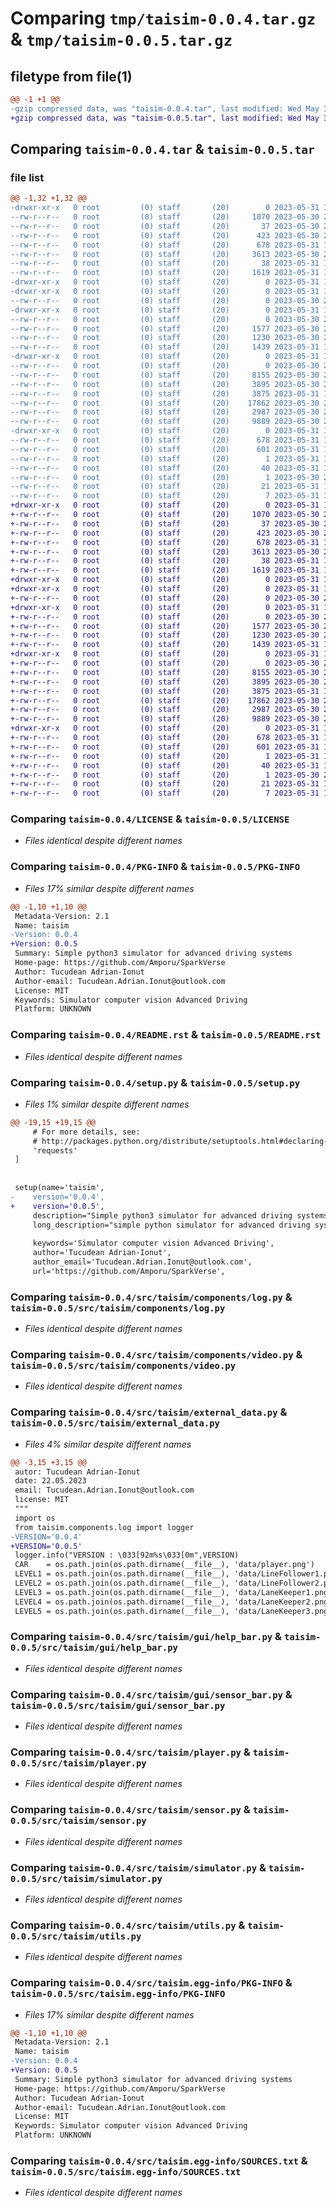 # Comparing `tmp/taisim-0.0.4.tar.gz` & `tmp/taisim-0.0.5.tar.gz`

## filetype from file(1)

```diff
@@ -1 +1 @@
-gzip compressed data, was "taisim-0.0.4.tar", last modified: Wed May 31 17:42:39 2023, max compression
+gzip compressed data, was "taisim-0.0.5.tar", last modified: Wed May 31 17:52:17 2023, max compression
```

## Comparing `taisim-0.0.4.tar` & `taisim-0.0.5.tar`

### file list

```diff
@@ -1,32 +1,32 @@
-drwxr-xr-x   0 root         (0) staff       (20)        0 2023-05-31 17:42:39.166432 taisim-0.0.4/
--rw-r--r--   0 root         (0) staff       (20)     1070 2023-05-30 21:36:27.000000 taisim-0.0.4/LICENSE
--rw-r--r--   0 root         (0) staff       (20)       37 2023-05-30 21:36:27.000000 taisim-0.0.4/MANIFEST.in
--rw-r--r--   0 root         (0) staff       (20)      423 2023-05-30 21:36:27.000000 taisim-0.0.4/NEWS.txt
--rw-r--r--   0 root         (0) staff       (20)      678 2023-05-31 17:42:39.165884 taisim-0.0.4/PKG-INFO
--rw-r--r--   0 root         (0) staff       (20)     3613 2023-05-30 21:36:27.000000 taisim-0.0.4/README.rst
--rw-r--r--   0 root         (0) staff       (20)       38 2023-05-31 17:42:39.166783 taisim-0.0.4/setup.cfg
--rw-r--r--   0 root         (0) staff       (20)     1619 2023-05-31 17:41:55.000000 taisim-0.0.4/setup.py
-drwxr-xr-x   0 root         (0) staff       (20)        0 2023-05-31 17:42:39.143222 taisim-0.0.4/src/
-drwxr-xr-x   0 root         (0) staff       (20)        0 2023-05-31 17:42:39.151747 taisim-0.0.4/src/taisim/
--rw-r--r--   0 root         (0) staff       (20)        0 2023-05-30 21:36:27.000000 taisim-0.0.4/src/taisim/__init__.py
-drwxr-xr-x   0 root         (0) staff       (20)        0 2023-05-31 17:42:39.161786 taisim-0.0.4/src/taisim/components/
--rw-r--r--   0 root         (0) staff       (20)        0 2023-05-30 21:36:27.000000 taisim-0.0.4/src/taisim/components/__init__.py
--rw-r--r--   0 root         (0) staff       (20)     1577 2023-05-30 21:36:27.000000 taisim-0.0.4/src/taisim/components/log.py
--rw-r--r--   0 root         (0) staff       (20)     1230 2023-05-30 21:36:27.000000 taisim-0.0.4/src/taisim/components/video.py
--rw-r--r--   0 root         (0) staff       (20)     1439 2023-05-31 17:42:27.000000 taisim-0.0.4/src/taisim/external_data.py
-drwxr-xr-x   0 root         (0) staff       (20)        0 2023-05-31 17:42:39.164621 taisim-0.0.4/src/taisim/gui/
--rw-r--r--   0 root         (0) staff       (20)        0 2023-05-30 21:36:27.000000 taisim-0.0.4/src/taisim/gui/__init__.py
--rw-r--r--   0 root         (0) staff       (20)     8155 2023-05-30 21:36:27.000000 taisim-0.0.4/src/taisim/gui/help_bar.py
--rw-r--r--   0 root         (0) staff       (20)     3895 2023-05-30 21:36:27.000000 taisim-0.0.4/src/taisim/gui/sensor_bar.py
--rw-r--r--   0 root         (0) staff       (20)     3875 2023-05-31 17:40:43.000000 taisim-0.0.4/src/taisim/player.py
--rw-r--r--   0 root         (0) staff       (20)    17862 2023-05-30 21:36:27.000000 taisim-0.0.4/src/taisim/sensor.py
--rw-r--r--   0 root         (0) staff       (20)     2987 2023-05-30 21:36:27.000000 taisim-0.0.4/src/taisim/simulator.py
--rw-r--r--   0 root         (0) staff       (20)     9889 2023-05-30 21:36:27.000000 taisim-0.0.4/src/taisim/utils.py
-drwxr-xr-x   0 root         (0) staff       (20)        0 2023-05-31 17:42:39.158185 taisim-0.0.4/src/taisim.egg-info/
--rw-r--r--   0 root         (0) staff       (20)      678 2023-05-31 17:42:39.000000 taisim-0.0.4/src/taisim.egg-info/PKG-INFO
--rw-r--r--   0 root         (0) staff       (20)      601 2023-05-31 17:42:39.000000 taisim-0.0.4/src/taisim.egg-info/SOURCES.txt
--rw-r--r--   0 root         (0) staff       (20)        1 2023-05-31 17:42:39.000000 taisim-0.0.4/src/taisim.egg-info/dependency_links.txt
--rw-r--r--   0 root         (0) staff       (20)       40 2023-05-31 17:42:39.000000 taisim-0.0.4/src/taisim.egg-info/entry_points.txt
--rw-r--r--   0 root         (0) staff       (20)        1 2023-05-30 21:36:48.000000 taisim-0.0.4/src/taisim.egg-info/not-zip-safe
--rw-r--r--   0 root         (0) staff       (20)       21 2023-05-31 17:42:39.000000 taisim-0.0.4/src/taisim.egg-info/requires.txt
--rw-r--r--   0 root         (0) staff       (20)        7 2023-05-31 17:42:39.000000 taisim-0.0.4/src/taisim.egg-info/top_level.txt
+drwxr-xr-x   0 root         (0) staff       (20)        0 2023-05-31 17:52:17.326277 taisim-0.0.5/
+-rw-r--r--   0 root         (0) staff       (20)     1070 2023-05-30 21:36:27.000000 taisim-0.0.5/LICENSE
+-rw-r--r--   0 root         (0) staff       (20)       37 2023-05-30 21:36:27.000000 taisim-0.0.5/MANIFEST.in
+-rw-r--r--   0 root         (0) staff       (20)      423 2023-05-30 21:36:27.000000 taisim-0.0.5/NEWS.txt
+-rw-r--r--   0 root         (0) staff       (20)      678 2023-05-31 17:52:17.325831 taisim-0.0.5/PKG-INFO
+-rw-r--r--   0 root         (0) staff       (20)     3613 2023-05-30 21:36:27.000000 taisim-0.0.5/README.rst
+-rw-r--r--   0 root         (0) staff       (20)       38 2023-05-31 17:52:17.326494 taisim-0.0.5/setup.cfg
+-rw-r--r--   0 root         (0) staff       (20)     1619 2023-05-31 17:52:01.000000 taisim-0.0.5/setup.py
+drwxr-xr-x   0 root         (0) staff       (20)        0 2023-05-31 17:52:17.284198 taisim-0.0.5/src/
+drwxr-xr-x   0 root         (0) staff       (20)        0 2023-05-31 17:52:17.296171 taisim-0.0.5/src/taisim/
+-rw-r--r--   0 root         (0) staff       (20)        0 2023-05-30 21:36:27.000000 taisim-0.0.5/src/taisim/__init__.py
+drwxr-xr-x   0 root         (0) staff       (20)        0 2023-05-31 17:52:17.323457 taisim-0.0.5/src/taisim/components/
+-rw-r--r--   0 root         (0) staff       (20)        0 2023-05-30 21:36:27.000000 taisim-0.0.5/src/taisim/components/__init__.py
+-rw-r--r--   0 root         (0) staff       (20)     1577 2023-05-30 21:36:27.000000 taisim-0.0.5/src/taisim/components/log.py
+-rw-r--r--   0 root         (0) staff       (20)     1230 2023-05-30 21:36:27.000000 taisim-0.0.5/src/taisim/components/video.py
+-rw-r--r--   0 root         (0) staff       (20)     1439 2023-05-31 17:52:15.000000 taisim-0.0.5/src/taisim/external_data.py
+drwxr-xr-x   0 root         (0) staff       (20)        0 2023-05-31 17:52:17.325092 taisim-0.0.5/src/taisim/gui/
+-rw-r--r--   0 root         (0) staff       (20)        0 2023-05-30 21:36:27.000000 taisim-0.0.5/src/taisim/gui/__init__.py
+-rw-r--r--   0 root         (0) staff       (20)     8155 2023-05-30 21:36:27.000000 taisim-0.0.5/src/taisim/gui/help_bar.py
+-rw-r--r--   0 root         (0) staff       (20)     3895 2023-05-30 21:36:27.000000 taisim-0.0.5/src/taisim/gui/sensor_bar.py
+-rw-r--r--   0 root         (0) staff       (20)     3875 2023-05-31 17:40:43.000000 taisim-0.0.5/src/taisim/player.py
+-rw-r--r--   0 root         (0) staff       (20)    17862 2023-05-30 21:36:27.000000 taisim-0.0.5/src/taisim/sensor.py
+-rw-r--r--   0 root         (0) staff       (20)     2987 2023-05-30 21:36:27.000000 taisim-0.0.5/src/taisim/simulator.py
+-rw-r--r--   0 root         (0) staff       (20)     9889 2023-05-30 21:36:27.000000 taisim-0.0.5/src/taisim/utils.py
+drwxr-xr-x   0 root         (0) staff       (20)        0 2023-05-31 17:52:17.314584 taisim-0.0.5/src/taisim.egg-info/
+-rw-r--r--   0 root         (0) staff       (20)      678 2023-05-31 17:52:17.000000 taisim-0.0.5/src/taisim.egg-info/PKG-INFO
+-rw-r--r--   0 root         (0) staff       (20)      601 2023-05-31 17:52:17.000000 taisim-0.0.5/src/taisim.egg-info/SOURCES.txt
+-rw-r--r--   0 root         (0) staff       (20)        1 2023-05-31 17:52:17.000000 taisim-0.0.5/src/taisim.egg-info/dependency_links.txt
+-rw-r--r--   0 root         (0) staff       (20)       40 2023-05-31 17:52:17.000000 taisim-0.0.5/src/taisim.egg-info/entry_points.txt
+-rw-r--r--   0 root         (0) staff       (20)        1 2023-05-30 21:36:48.000000 taisim-0.0.5/src/taisim.egg-info/not-zip-safe
+-rw-r--r--   0 root         (0) staff       (20)       21 2023-05-31 17:52:17.000000 taisim-0.0.5/src/taisim.egg-info/requires.txt
+-rw-r--r--   0 root         (0) staff       (20)        7 2023-05-31 17:52:17.000000 taisim-0.0.5/src/taisim.egg-info/top_level.txt
```

### Comparing `taisim-0.0.4/LICENSE` & `taisim-0.0.5/LICENSE`

 * *Files identical despite different names*

### Comparing `taisim-0.0.4/PKG-INFO` & `taisim-0.0.5/PKG-INFO`

 * *Files 17% similar despite different names*

```diff
@@ -1,10 +1,10 @@
 Metadata-Version: 2.1
 Name: taisim
-Version: 0.0.4
+Version: 0.0.5
 Summary: Simple python3 simulator for advanced driving systems
 Home-page: https://github.com/Amporu/SparkVerse
 Author: Tucudean Adrian-Ionut
 Author-email: Tucudean.Adrian.Ionut@outlook.com
 License: MIT
 Keywords: Simulator computer vision Advanced Driving
 Platform: UNKNOWN
```

### Comparing `taisim-0.0.4/README.rst` & `taisim-0.0.5/README.rst`

 * *Files identical despite different names*

### Comparing `taisim-0.0.4/setup.py` & `taisim-0.0.5/setup.py`

 * *Files 1% similar despite different names*

```diff
@@ -19,15 +19,15 @@
     # For more details, see:
     # http://packages.python.org/distribute/setuptools.html#declaring-dependencies
     'requests'	
 ]
 
 
 setup(name='taisim',
-    version='0.0.4',
+    version='0.0.5',
     description="Simple python3 simulator for advanced driving systems",
     long_description="simple python simulator for advanced driving systems",
     
     keywords='Simulator computer vision Advanced Driving',
     author='Tucudean Adrian-Ionut',
     author_email='Tucudean.Adrian.Ionut@outlook.com',
     url='https://github.com/Amporu/SparkVerse',
```

### Comparing `taisim-0.0.4/src/taisim/components/log.py` & `taisim-0.0.5/src/taisim/components/log.py`

 * *Files identical despite different names*

### Comparing `taisim-0.0.4/src/taisim/components/video.py` & `taisim-0.0.5/src/taisim/components/video.py`

 * *Files identical despite different names*

### Comparing `taisim-0.0.4/src/taisim/external_data.py` & `taisim-0.0.5/src/taisim/external_data.py`

 * *Files 4% similar despite different names*

```diff
@@ -3,15 +3,15 @@
 autor: Tucudean Adrian-Ionut
 date: 22.05.2023
 email: Tucudean.Adrian.Ionut@outlook.com
 license: MIT
 """
 import os
 from taisim.components.log import logger
-VERSION='0.0.4'
+VERSION='0.0.5'
 logger.info("VERSION : \033[92m%s\033[0m",VERSION)
 CAR    = os.path.join(os.path.dirname(__file__), 'data/player.png')
 LEVEL1 = os.path.join(os.path.dirname(__file__), 'data/LineFollower1.png')
 LEVEL2 = os.path.join(os.path.dirname(__file__), 'data/LineFollower2.png')
 LEVEL3 = os.path.join(os.path.dirname(__file__), 'data/LaneKeeper1.png')
 LEVEL4 = os.path.join(os.path.dirname(__file__), 'data/LaneKeeper2.png')
 LEVEL5 = os.path.join(os.path.dirname(__file__), 'data/LaneKeeper3.png')
```

### Comparing `taisim-0.0.4/src/taisim/gui/help_bar.py` & `taisim-0.0.5/src/taisim/gui/help_bar.py`

 * *Files identical despite different names*

### Comparing `taisim-0.0.4/src/taisim/gui/sensor_bar.py` & `taisim-0.0.5/src/taisim/gui/sensor_bar.py`

 * *Files identical despite different names*

### Comparing `taisim-0.0.4/src/taisim/player.py` & `taisim-0.0.5/src/taisim/player.py`

 * *Files identical despite different names*

### Comparing `taisim-0.0.4/src/taisim/sensor.py` & `taisim-0.0.5/src/taisim/sensor.py`

 * *Files identical despite different names*

### Comparing `taisim-0.0.4/src/taisim/simulator.py` & `taisim-0.0.5/src/taisim/simulator.py`

 * *Files identical despite different names*

### Comparing `taisim-0.0.4/src/taisim/utils.py` & `taisim-0.0.5/src/taisim/utils.py`

 * *Files identical despite different names*

### Comparing `taisim-0.0.4/src/taisim.egg-info/PKG-INFO` & `taisim-0.0.5/src/taisim.egg-info/PKG-INFO`

 * *Files 17% similar despite different names*

```diff
@@ -1,10 +1,10 @@
 Metadata-Version: 2.1
 Name: taisim
-Version: 0.0.4
+Version: 0.0.5
 Summary: Simple python3 simulator for advanced driving systems
 Home-page: https://github.com/Amporu/SparkVerse
 Author: Tucudean Adrian-Ionut
 Author-email: Tucudean.Adrian.Ionut@outlook.com
 License: MIT
 Keywords: Simulator computer vision Advanced Driving
 Platform: UNKNOWN
```

### Comparing `taisim-0.0.4/src/taisim.egg-info/SOURCES.txt` & `taisim-0.0.5/src/taisim.egg-info/SOURCES.txt`

 * *Files identical despite different names*

